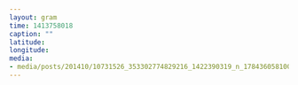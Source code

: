 ```yaml
---
layout: gram
time: 1413758018
caption: ""
latitude: 
longitude: 
media:
- media/posts/201410/10731526_353302774829216_1422390319_n_17843605810000351.jpg
---
```

